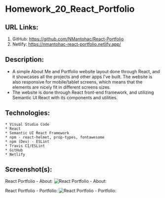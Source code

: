 # Homework_20_React_Portfolio

## URL Links:
  1) GitHub: https://github.com/NMantohac/React-Portfolio
  2) Netlify: https://nmantohac-react-portfolio.netlify.app/
  
## Description:
  - A simple About Me and Portfolio website layout done through React, and it showcases all the projects and other apps I've built. The     website is also responsive for mobile/tablet screens, which means that the elements are nicely fit in different screens sizes. 
  - The website is done through React front-end framework, and utilizing Semantic UI React with its components and  utilities.
  
## Technologies:
    * Visual Studio Code
    * React
    * Semantic UI React Framework
    * npm - react-helmet, prop-types, fontawesome
    * npm (Dev) - ESLint
    * Travis CI/ESLint
    * GitHub
    * Netlify
       
 ## Screenshot(s):
  
  React Portfolio - About:
  ![React Portfolio - About:](https://puu.sh/FSL5A/2e193f56a1.png)
  
  React Portfolio - Portfolio:
  ![React Portfolio - Portfolio:](https://puu.sh/FSL60/eb3c07b513.png)
  
